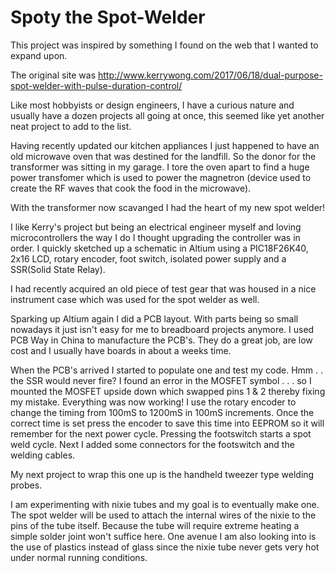 # Spoty the Spot-Welder
This project was inspired by something I found on the web that I wanted to expand upon.

The original site was http://www.kerrywong.com/2017/06/18/dual-purpose-spot-welder-with-pulse-duration-control/

Like most hobbyists or design engineers, I have a curious nature and usually have a dozen projects all going at once, this seemed like yet another neat project to add to the list.

Having recently updated our kitchen appliances I just happened to have an old microwave oven that was destined for the landfill. So the donor for the transformer was sitting in my garage.
I tore the oven apart to find a huge power transfomer which is used to power the magnetron (device used to create the RF waves that cook the food in the microwave).

With the transformer now scavanged I had the heart of my new spot welder! 

I like Kerry's project but being an electrical engineer myself and loving microcontrollers the way I do I thought upgrading the controller was in order.
I quickly sketched up a schematic in Altium using a PIC18F26K40, 2x16 LCD, rotary encoder, foot switch, isolated power supply and a SSR(Solid State Relay).

I had recently acquired an old piece of test gear that was housed in a nice instrument case which was used for the spot welder as well. 

Sparking up Altium again I did a PCB layout. With parts being so small nowadays it just isn't easy for me to breadboard projects anymore. I used PCB Way in China to manufacture the PCB's. They do a great job, are low cost and I usually have boards in about a weeks time. 

When the PCB's arrived I started to populate one and test my code. Hmm . . the SSR would never fire? I found an error in the MOSFET symbol . . . so I mounted the MOSFET upside down which swapped pins 1 & 2 thereby fixing my mistake. Everything was now working! I use the rotary encoder to change the timing from 100mS to 1200mS in 100mS increments. Once the correct time is set press the encoder to save this time into EEPROM so it will remember for the next power cycle. Pressing the footswitch starts a spot weld cycle. Next I added some connectors for the footswitch and the welding cables. 

My next project to wrap this one up is the handheld tweezer type welding probes. 

I am experimenting with nixie tubes and my goal is to eventually make one. The spot welder will be used to attach the internal wires of the nixie to the pins of the tube itself. Because the tube will require extreme heating a simple solder joint won't suffice here. One avenue I am also looking into is the use of plastics instead of glass since the nixie tube never gets very hot under normal running conditions. 
